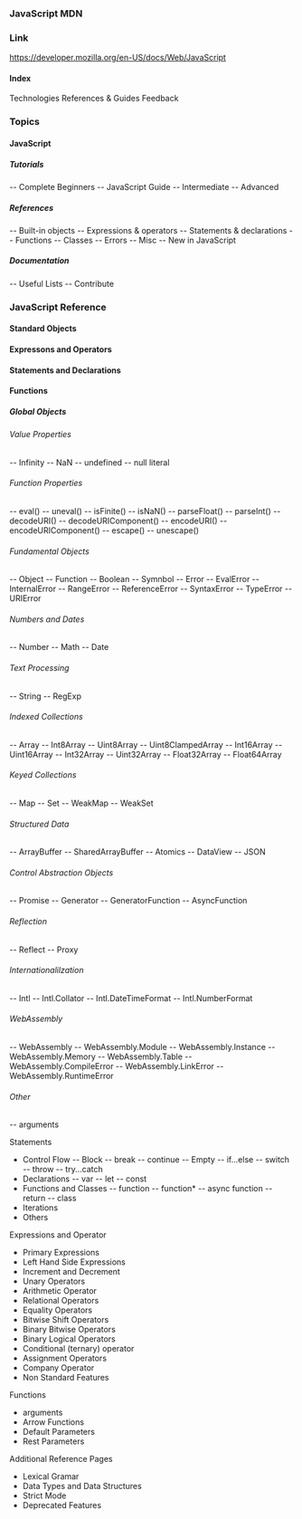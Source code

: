 ### JavaScript MDN

### Link
https://developer.mozilla.org/en-US/docs/Web/JavaScript

#### Index
Technologies
References & Guides
Feedback

### Topics

#### JavaScript

##### Tutorials
-- Complete Beginners
-- JavaScript Guide
-- Intermediate
-- Advanced

##### References
-- Built-in objects
-- Expressions & operators
-- Statements & declarations
-- Functions
-- Classes
-- Errors
-- Misc
-- New in JavaScript

##### Documentation
-- Useful Lists
-- Contribute

### JavaScript Reference

#### Standard Objects

#### Expressons and Operators

#### Statements and Declarations

#### Functions

##### Global Objects

###### Value Properties
-- Infinity
-- NaN
-- undefined
-- null literal
###### Function Properties
-- eval()
-- uneval()
-- isFinite()
-- isNaN()
-- parseFloat()
-- parseInt()
-- decodeURI()
-- decodeURIComponent()
-- encodeURI()
-- encodeURIComponent()
-- escape()
-- unescape()
###### Fundamental Objects
-- Object
-- Function
-- Boolean
-- Symnbol
-- Error
-- EvalError
-- InternalError
-- RangeError
-- ReferenceError
-- SyntaxError
-- TypeError
-- URIError
###### Numbers and Dates
-- Number
-- Math
-- Date
###### Text Processing
-- String
-- RegExp
###### Indexed Collections
-- Array
-- Int8Array
-- Uint8Array
-- Uint8ClampedArray
-- Int16Array
-- Uint16Array
-- Int32Array
-- Uint32Array
-- Float32Array
-- Float64Array
###### Keyed Collections
-- Map
-- Set
-- WeakMap
-- WeakSet
###### Structured Data
-- ArrayBuffer
-- SharedArrayBuffer
-- Atomics
-- DataView
-- JSON
###### Control Abstraction Objects
-- Promise
-- Generator
-- GeneratorFunction
-- AsyncFunction
###### Reflection
-- Reflect
-- Proxy
###### Internationalilzation
-- Intl
-- Intl.Collator
-- Intl.DateTimeFormat
-- Intl.NumberFormat
###### WebAssembly
-- WebAssembly
-- WebAssembly.Module
-- WebAssembly.Instance
-- WebAssembly.Memory
-- WebAssembly.Table
-- WebAssembly.CompileError
-- WebAssembly.LinkError
-- WebAssembly.RuntimeError
###### Other
-- arguments

Statements
- Control Flow
-- Block
-- break
-- continue
-- Empty
-- if...else
-- switch
-- throw
-- try...catch
- Declarations
-- var
-- let
-- const
- Functions and Classes
-- function
-- function*
-- async function
-- return
-- class
- Iterations
- Others

Expressions and Operator
- Primary Expressions
- Left Hand Side Expressions
- Increment and Decrement
- Unary Operators
- Arithmetic Operator
- Relational Operators
- Equality Operators
- Bitwise Shift Operators
- Binary Bitwise Operators
- Binary Logical Operators
- Conditional (ternary) operator
- Assignment Operators
- Company Operator
- Non Standard Features

Functions
- arguments
- Arrow Functions
- Default Parameters
- Rest Parameters

Additional Reference Pages
- Lexical Gramar
- Data Types and Data Structures
- Strict Mode
- Deprecated Features